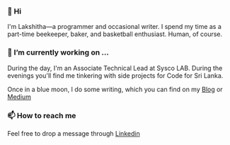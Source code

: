 ### 👋 Hi

I'm Lakshitha—a programmer and occasional writer. I spend my time as a part-time beekeeper, baker, and basketball enthusiast. Human, of course.

### 🔭 I’m currently working on ...

During the day, I'm an Associate Technical Lead at Sysco LAB. During the evenings you'll find me tinkering with side projects for Code for Sri Lanka.

Once in a blue moon, I do some writing, which you can find on my [Blog](https://lakshitha.blog/) or [Medium](https://medium.com/@lashewi)

### 📫 How to reach me

Feel free to drop a message through [Linkedin](https://www.linkedin.com/in/lashewi/)


<!--
**lashewi/lashewi** is a ✨ _special_ ✨ repository because its `README.md` (this file) appears on your GitHub profile.

Here are some ideas to get you started:

- 🔭 I’m currently working on ...
- 🌱 I’m currently learning ...
- 👯 I’m looking to collaborate on ...
- 🤔 I’m looking for help with ...
- 💬 Ask me about ...
- 📫 How to reach me: ...
- 😄 Pronouns: ...
- ⚡ Fun fact: ...
-->
